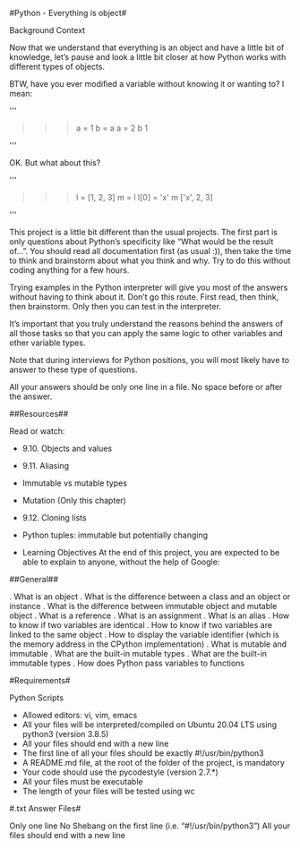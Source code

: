 #Python - Everything is object#


Background Context

Now that we understand that everything is an object and have a little bit of knowledge, let’s pause and look a little bit closer at how Python works with different types of objects.

BTW, have you ever modified a variable without knowing it or wanting to? I mean:

'''
>>> a = 1
>>> b = a
>>> a = 2
>>> b
1
>>> 
'''

OK. But what about this?

'''
>>> l = [1, 2, 3]
>>> m = l
>>> l[0] = 'x'
>>> m
['x', 2, 3]
>>> 
'''


This project is a little bit different than the usual projects. The first part is only questions about Python’s specificity like “What would be the result of…”. You should read all documentation first (as usual :)), then take the time to think and brainstorm about what you think and why. Try to do this without coding anything for a few hours.

Trying examples in the Python interpreter will give you most of the answers without having to think about it. Don’t go this route. First read, then think, then brainstorm. Only then you can test in the interpreter.

It’s important that you truly understand the reasons behind the answers of all those tasks so that you can apply the same logic to other variables and other variable types.

Note that during interviews for Python positions, you will most likely have to answer to these type of questions.

All your answers should be only one line in a file. No space before or after the answer.

##Resources##

Read or watch:

- 9.10. Objects and values
- 9.11. Aliasing
- Immutable vs mutable types
- Mutation (Only this chapter)
- 9.12. Cloning lists
- Python tuples: immutable but potentially changing

- Learning Objectives
At the end of this project, you are expected to be able to explain to anyone, without the help of Google:

##General##

. What is an object
. What is the difference between a class and an object or instance
. What is the difference between immutable object and mutable object
. What is a reference
. What is an assignment
. What is an alias
. How to know if two variables are identical
. How to know if two variables are linked to the same object
. How to display the variable identifier (which is the memory address in the CPython implementation)
. What is mutable and immutable
. What are the built-in mutable types
. What are the built-in immutable types
. How does Python pass variables to functions

#Requirements#

Python Scripts

- Allowed editors: vi, vim, emacs
- All your files will be interpreted/compiled on Ubuntu 20.04 LTS using python3 (version 3.8.5)
- All your files should end with a new line
- The first line of all your files should be exactly #!/usr/bin/python3
- A README.md file, at the root of the folder of the project, is mandatory
- Your code should use the pycodestyle (version 2.7.*)
- All your files must be executable
- The length of your files will be tested using wc

#.txt Answer Files#

Only one line
No Shebang on the first line (i.e. “#!/usr/bin/python3”)
All your files should end with a new line